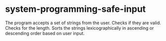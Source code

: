 # system-programming-safe-input

The program accepts a set of strings from the user.
Checks if they are valid. Checks for the length.
Sorts the strings lexicographically in ascending or descending order based on user input.